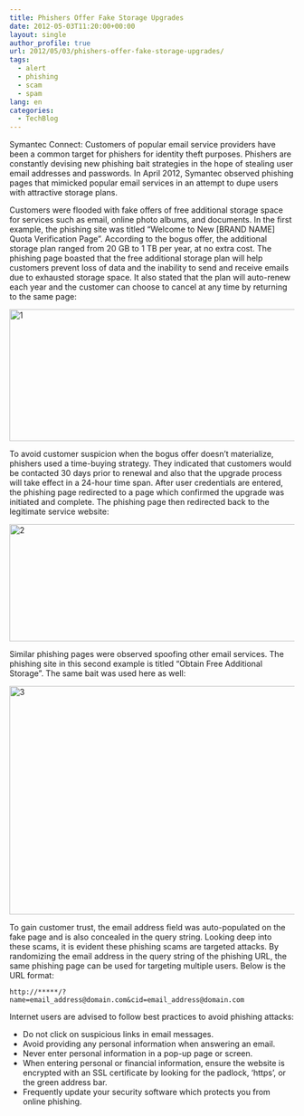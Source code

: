 ```yaml
---
title: Phishers Offer Fake Storage Upgrades
date: 2012-05-03T11:20:00+00:00
layout: single
author_profile: true
url: 2012/05/03/phishers-offer-fake-storage-upgrades/
tags:
  - alert
  - phishing
  - scam
  - spam
lang: en
categories: 
  - TechBlog
---
```

Symantec Connect: Customers of popular email service providers have been a common target for phishers for identity theft purposes. Phishers are constantly devising new phishing bait strategies in the hope of stealing user email addresses and passwords. In April 2012, Symantec observed phishing pages that mimicked popular email services in an attempt to dupe users with attractive storage plans. 

Customers were flooded with fake offers of free additional storage space for services such as email, online photo albums, and documents. In the first example, the phishing site was titled “Welcome to New [BRAND NAME] Quota Verification Page”. According to the bogus offer, the additional storage plan ranged from 20 GB to 1 TB per year, at no extra cost. The phishing page boasted that the free additional storage plan will help customers prevent loss of data and the inability to send and receive emails due to exhausted storage space. It also stated that the plan will auto-renew each year and the customer can choose to cancel at any time by returning to the same page: 

[<img title="1" border="0" alt="1" src="http://lh3.ggpht.com/-4HQtBruhttA/T6JiyuceTBI/AAAAAAAAF1c/aJmbv53a9K0/1_thumb.jpg?imgmax=800" width="599" height="233" />](http://lh5.ggpht.com/-Qb3C1TWMuGU/T6Jiw5ZjpXI/AAAAAAAAF1U/4muwxGeD27o/s1600-h/1%25255B2%25255D.jpg) 

To avoid customer suspicion when the bogus offer doesn’t materialize, phishers used a time-buying strategy. They indicated that customers would be contacted 30 days prior to renewal and also that the upgrade process will take effect in a 24-hour time span. After user credentials are entered, the phishing page redirected to a page which confirmed the upgrade was initiated and complete. The phishing page then redirected back to the legitimate service website: 

[<img title="2" border="0" alt="2" src="http://lh5.ggpht.com/-fB3t5rghAgk/T6Ji2FJaz7I/AAAAAAAAF1s/D7wSc_QTbZw/2_thumb.jpg?imgmax=800" width="600" height="207" />](http://lh6.ggpht.com/-GsawM6zTnfk/T6Ji0Z_ureI/AAAAAAAAF1k/KZAYYmd0Dis/s1600-h/2%25255B2%25255D.jpg) 

Similar phishing pages were observed spoofing other email services. The phishing site in this second example is titled “Obtain Free Additional Storage”. The same bait was used here as well: 

[<img title="3" border="0" alt="3" src="http://lh5.ggpht.com/-q9DF305jb1Y/T6Ji5qccuTI/AAAAAAAAF18/gdEOrSPkTis/3_thumb.jpg?imgmax=800" width="600" height="404" />](http://lh5.ggpht.com/-wQo7h08XKtw/T6Ji3rrotCI/AAAAAAAAF10/bRUimUely0M/s1600-h/3%25255B2%25255D.jpg) 

To gain customer trust, the email address field was auto-populated on the fake page and is also concealed in the query string. Looking deep into these scams, it is evident these phishing scams are targeted attacks. By randomizing the email address in the query string of the phishing URL, the same phishing page can be used for targeting multiple users. Below is the URL format: 

`http://*****/?name=email_address@domain.com&cid=email_address@domain.com` 

Internet users are advised to follow best practices to avoid phishing attacks: 

  * Do not click on suspicious links in email messages. 
  * Avoid providing any personal information when answering an email. 
  * Never enter personal information in a pop-up page or screen. 
  * When entering personal or financial information, ensure the website is encrypted with an SSL certificate by looking for the padlock, ‘https’, or the green address bar. 
  * Frequently update your security software which protects you from online phishing.